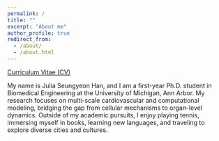 ```yaml
---
permalink: /
title: ""
excerpt: "About me"
author_profile: true
redirect_from: 
  - /about/
  - /about.html
---
```


[Curriculum Vitae (CV)](https://ralobos.github.io/files/CV_RLOBOS_OCT_2023.pdf)

My name is Julia Seungyeon Han, and I am a first-year Ph.D. student in Biomedical Engineering at the University of Michigan, Ann Arbor. My research focuses on multi-scale cardiovascular and computational modeling, bridging the gap from cellular mechanisms to organ-level dynamics. Outside of my academic pursuits, I enjoy playing tennis, immersing myself in books, learning new languages, and traveling to explore diverse cities and cultures.
